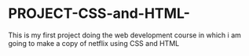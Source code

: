 # PROJECT-CSS-and-HTML-
This is my first project doing the web development course in which i am going to make a copy of netflix using CSS and HTML

